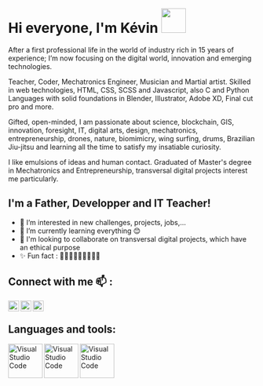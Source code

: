 # Hi everyone, I'm Kévin <img src="https://media.giphy.com/media/hvRJCLFzcasrR4ia7z/giphy.gif" width="50px">
After a first professional life in the world of industry rich in 15 years of experience; I’m now focusing on the digital world, innovation and emerging technologies. 

Teacher, Coder, Mechatronics Engineer, Musician and Martial artist. Skilled in web technologies, HTML, CSS, SCSS and Javascript, also C and Python Languages with solid foundations in Blender, Illustrator, Adobe XD, Final cut pro and more. 

Gifted, open-minded, I am passionate about science, blockchain, GIS, innovation, foresight, IT, digital arts, design, mechatronics, entrepreneurship, drones, nature, biomimicry, wing surfing, drums, Brazilian Jiu-jitsu and learning all the time to satisfy my insatiable curiosity. 

I like emulsions of ideas and human contact.
Graduated of Master's degree in Mechatronics and Entrepreneurship, transversal digital projects interest me particularly.


## I'm a Father, Developper and IT Teacher!
- 👀 I’m interested in new challenges, projects, jobs,...
- 🌱 I’m currently learning everything 😊
- 💞️ I'm looking to collaborate on transversal digital projects, which have an ethical purpose
- ✨ Fun fact : 🥁🎶🥋🌊🎣⛵🏄‍♂️🐶


## Connect with me 📫 :
[<img align="left" alt="Kevin | Website" width="22px" src="https://github.com/paulrobertlloyd/socialmediaicons/blob/main/website-48x48.png" />][website]
[<img align="left" alt="Kevin | Youtube" width="22px" src="https://github.com/paulrobertlloyd/socialmediaicons/blob/main/youtube-48x48.png" />][youtube]
[<img align="left" alt="Kevin | Linkedin" width="22px" src="https://github.com/paulrobertlloyd/socialmediaicons/blob/main/linkedin-48x48.png" />][linkedin]

<br>

## Languages and tools:
[<img align="left" alt="Visual Studio Code"  width="70px" src="https://github.com/rdimascio/icons/blob/master/icons/ubuntu.svg" />][website]
[<img align="left" alt="Visual Studio Code"  width="70px" src="https://github.com/rdimascio/icons/blob/master/icons/color/apple.svg" />][website]
[<img align="left" alt="Visual Studio Code"  width="70px" src="https://github.com/rdimascio/icons/blob/master/icons/html5.svg" />][website]

<br>

[website]:#
[youtube]: https://youtube.com
[linkedin]: https://linkedin.com

